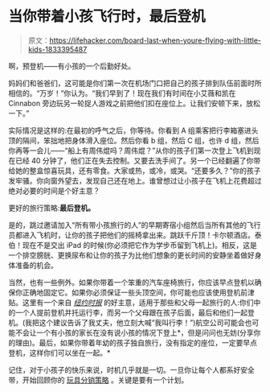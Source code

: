 # 当你带着小孩飞行时，最后登机

> 原文：<https://lifehacker.com/board-last-when-youre-flying-with-little-kids-1833395487>

啊，预登机——有小孩的一个后勤好处。

妈妈们和爸爸们，这可能是你们第一次在机场门口把自己的孩子排到队伍前面时所相信的。“万岁！”你认为。“我们早到了！现在我们有时间在小艾薇和凯在 Cinnabon 旁边玩另一轮捉人游戏之前把他们扣在座位上。让我们安顿下来，放松一下。”



实际情况是这样的:在最初的呼气之后，你等待。你看到 A 组乘客把行李箱塞进头顶的隔间，笨拙地把身体滑入座位。然后你看 b 组，然后 C 组，也许 d 组，然后你再等一会儿——“船上有周伟焜吗？周伟焜？”从你的孩子们第一次登上飞机到现在已经 40 分钟了，他们正在失去控制。又要去洗手间了。另一个已经翻遍了你带给她的整盒惊喜玩具，还有零食。大家或热，或冷，或哭。“还要多久？”你的孩子发牢骚。你向窗外望去，发现自己还在地上。谁曾想过让小孩子在飞机上花费超过绝对必要的时间是个好主意？

更好的旅行策略:**最后登机。**

是的，跳过邀请加入“所有带小孩旅行的人”的早期寄宿小组然后当所有其他的飞行员都进入飞机时，让你的孩子把他们的摇椅拿出来。跳跃千斤顶！卡尔顿酒店。泰伯！现在不是交出 iPad 的时候(你必须把它作为学步币留到飞机上)。相反，这是一个排空膀胱、更换尿布和让你的孩子为比他们想象的更长时间的安静坐着做好身体准备的机会。

当然，也有一些例外。如果你带着一个笨重的汽车座椅旅行，你应该早点登机以确保你正确地固定它。如果你必须保证一些头顶空间，你可能也应该使用登机前津贴。这里有一个来自 [*纽约时报*](https://www.nytimes.com/2019/03/13/smarter-living/32-tips-for-surviving-and-parenting-crying-babies-on-planes.html) 的好主意，适用于那些和父母一起旅行的人:你们中的一个人提前登机并托运行李，而另一个父母跟在孩子后面，最后和他们一起登机。(我把这个建议告诉了我丈夫，他立刻大喊“我叫行李！”)航空公司可能会也可能不会让一个有小孩的家长在没有说小孩的情况下登上*，但是问问也无妨(分享你的理由)。最后，如果你带着年幼的孩子独自旅行，没有指定的座位，一定要早点登机，这样你们可以坐在一起。*

记住，对于小孩子的快乐来说，时机几乎就是一切。一旦你让每个人都系好安全带，开始回顾你的 [玩具分销策略](https://offspring.lifehacker.com/surprise-your-kid-with-a-different-toy-every-hour-on-lo-1825938393) 。关键是要有一个计划。